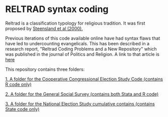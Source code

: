 # RELTRAD syntax coding

Reltrad is a classification typology for religious tradition. It was first proposed by [Steensland et al (2000).](https://academic.oup.com/sf/article/79/1/291/2233984/The-Measure-of-American-Religion-Toward-Improving) 

Previous iterations of this code available online have had syntax flaws that have led to undercounting evangelicals. This has been described in a research report, "Reltrad Coding Problems and a New Repository" which was published in the journal of Politics and Religion. A link to that article is [here](http://journals.cambridge.org/action/displayAbstract?fromPage=online&aid=10079234) 

This repository contains three folders: 

[1. A folder for the Cooperative Congressional Election Study Code (contains R code only)](https://github.com/ryanburge/reltrad/tree/master/CCES) 

[2. A folder for the General Social Survey (contains both Stata and R code) ](https://github.com/ryanburge/reltrad/tree/master/GSS)

[3. A folder for the National Election Study cumulative contains (contains State code only)](https://github.com/ryanburge/reltrad/tree/master/NES)





